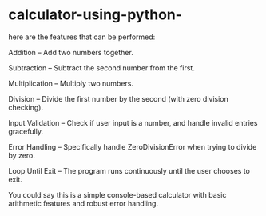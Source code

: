 # calculator-using-python-
here are the features that can be performed:

Addition – Add two numbers together.

Subtraction – Subtract the second number from the first.

Multiplication – Multiply two numbers.

Division – Divide the first number by the second (with zero division checking).

Input Validation – Check if user input is a number, and handle invalid entries gracefully.

Error Handling – Specifically handle ZeroDivisionError when trying to divide by zero.

Loop Until Exit – The program runs continuously until the user chooses to exit.

You could say this is a simple console-based calculator with basic arithmetic features and robust error handling.
